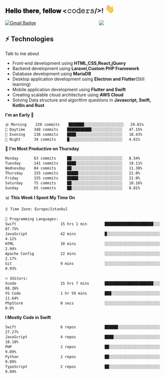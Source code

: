 <h2> 𝐇𝐞𝐥𝐥𝐨 𝐭𝐡𝐞𝐫𝐞, 𝐟𝐞𝐥𝐥𝐨𝐰 <𝚌𝚘𝚍𝚎𝚛𝚜/>! <img src="https://raw.githubusercontent.com/ABSphreak/ABSphreak/master/gifs/Hi.gif" width="30px"></h2>

<img align='right' src='https://user-images.githubusercontent.com/5713670/87202985-820dcb80-c2b6-11ea-9f56-7ec461c497c3.gif' width='200"'>

[![Gmail Badge](https://img.shields.io/badge/-osein.wtr@gmail.com-c14438?style=flat-square&logo=Gmail&logoColor=white&link=mailto:osein.wtr@gmail.com)](mailto:osein.wtr@gmail.com)


## ⚡ Technologies
Talk to me about
- Front-end development using **HTML,CSS,React,jQuery**
- Backend development using **Laravel,Custom PHP Framework**
- Database development using **MariaDB**
- Desktop application development using **Electron and Flutter**(Still learning)
- Mobile application development using **Flutter and Swift**
- Creating scalable cloud architecture using **AWS Cloud**
- Solving Data structure and algorithm questions in **Javascript, Swift, Kotlin and Rust**

<!--## Hello World!! 🤔
- 💬 Ask me about anything an everything.
- 📫 Read my blogs: [Harsh Blog](https://harshblog.xyz)
- 🎯 Portfolio site: [Portfolio](https://harshkumarkhatri.github.io/Portfolio-Site/index.html)
- 🔔 Subscribe:- [Harsh Kumar Khatri](https://www.youtube.com/channel/UCKNtMU9M559bmXxKoT6YeJw)
- ⚡ Fun fact: Internet users blink less than usual.-->

<!--START_SECTION:waka-->
**I'm an Early 🐤** 

```text
🌞 Morning    220 commits    ███████░░░░░░░░░░░░░░░░░░   29.81% 
🌆 Daytime    348 commits    ███████████░░░░░░░░░░░░░░   47.15% 
🌃 Evening    136 commits    ████░░░░░░░░░░░░░░░░░░░░░   18.43% 
🌙 Night      34 commits     █░░░░░░░░░░░░░░░░░░░░░░░░   4.61%

```
📅 **I'm Most Productive on Thursday** 

```text
Monday       63 commits     ██░░░░░░░░░░░░░░░░░░░░░░░   8.54% 
Tuesday      141 commits    ████░░░░░░░░░░░░░░░░░░░░░   19.11% 
Wednesday    84 commits     ██░░░░░░░░░░░░░░░░░░░░░░░   11.38% 
Thursday     155 commits    █████░░░░░░░░░░░░░░░░░░░░   21.0% 
Friday       155 commits    █████░░░░░░░░░░░░░░░░░░░░   21.0% 
Saturday     75 commits     ██░░░░░░░░░░░░░░░░░░░░░░░   10.16% 
Sunday       65 commits     ██░░░░░░░░░░░░░░░░░░░░░░░   8.81%

```


📊 **This Week I Spent My Time On** 

```text
⌚︎ Time Zone: Europe/Istanbul

💬 Programming Languages: 
Swift                    15 hrs 1 min        ██████████████████████░░░   87.75% 
JavaScript               42 mins             █░░░░░░░░░░░░░░░░░░░░░░░░   4.12% 
HTML                     30 mins             ░░░░░░░░░░░░░░░░░░░░░░░░░   2.94% 
Apache Config            22 mins             ░░░░░░░░░░░░░░░░░░░░░░░░░   2.17% 
Git                      9 mins              ░░░░░░░░░░░░░░░░░░░░░░░░░   0.93%

🔥 Editors: 
Xcode                    15 hrs 7 mins       ██████████████████████░░░   88.36% 
VS Code                  1 hr 59 mins        ███░░░░░░░░░░░░░░░░░░░░░░   11.64% 
PhpStorm                 0 secs              ░░░░░░░░░░░░░░░░░░░░░░░░░   0.0%

```

**I Mostly Code in Swift** 

```text
Swift                    6 repos             ██████░░░░░░░░░░░░░░░░░░░   27.27% 
JavaScript               4 repos             ████░░░░░░░░░░░░░░░░░░░░░   18.18% 
PHP                      2 repos             ██░░░░░░░░░░░░░░░░░░░░░░░   9.09% 
Python                   2 repos             ██░░░░░░░░░░░░░░░░░░░░░░░   9.09% 
TypeScript               2 repos             ██░░░░░░░░░░░░░░░░░░░░░░░   9.09%

```



<!--END_SECTION:waka-->
